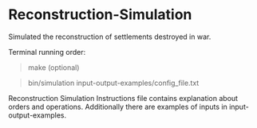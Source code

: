 # Reconstruction-Simulation
Simulated the reconstruction of settlements destroyed in war.

Terminal running order:
>make (optional)

>bin/simulation input-output-examples/config_file.txt

Reconstruction Simulation Instructions file contains explanation about orders and operations. Additionally there are examples of inputs in input-output-examples.
